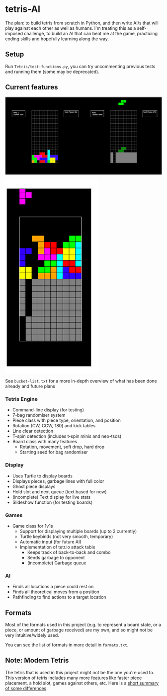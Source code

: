 # tetris-AI

The plan: to build tetris from scratch in Python, and then write AI/s that will play against each other as well as humans. I'm treating this as a self-imposed challenge, to build an AI that can beat me at the game, practicing coding skills and hopefully learning along the way.

## Setup

Run `Tetris/test-functions.py`, you can try uncommenting previous tests and running them (some may be deprecated).

## Current features

![multiplayer image](https://github.com/Olive-Roe/tetris-AI/blob/main/images/multiplayer.png?raw=true)

![singleplayer image](https://github.com/Olive-Roe/tetris-AI/blob/main/images/testing.png?raw=true)

See `bucket-list.txt` for a more in-depth overview of what has been done already and future plans

### Tetris Engine

- Command-line display (for testing)
- 7-bag randomiser system
- Piece class with piece type, orientation, and position
- Rotation (CW, CCW, 180) and kick tables
- Line clear detection
- T-spin detection (includes t-spin minis and neo-tsds)
- Board class with many features
  - Rotation, movement, soft drop, hard drop
  - Starting seed for bag randomiser

### Display

- Uses Turtle to display boards
- Displays pieces, garbage lines with full color
- Ghost piece displays
- Hold slot and next queue (text based for now)
- (incomplete) Text display for live stats
- Slideshow function (for testing boards)

### Games

- Game class for 1v1s
  - Support for displaying multiple boards (up to 2 currently)
  - Turtle keybinds (not very smooth, temporary)
  - Automatic input (for future AI)
  - Implementation of tetr.io attack table
    - Keeps track of back-to-back and combo
    - Sends garbage to opponent
    - (incomplete) Garbage queue

### AI

- Finds all locations a piece could rest on
- Finds all theoretical moves from a position
- Pathfinding to find actions to a target location

## Formats

Most of the formats used in this project (e.g. to represent a board state, or a piece, or amount of garbage received) are my own, and so might not be very intuitive/widely used.

You can see the list of formats in more detail in `formats.txt`.

## Note: Modern Tetris

The tetris that is used in this project might not be the one you're used to. This version of tetris includes many more features like faster piece placement, a hold slot, games against others, etc. Here is a [short summary of some differences](https://tetrisinterest.com/modern-tetris-and-classic-tetris-what-is-the-difference "Article highlighting difference of Modern and Classic tetris").
